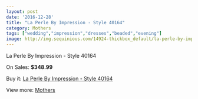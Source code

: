 ```yaml
---
layout: post
date: '2016-12-28'
title: "La Perle By Impression - Style 40164"
category: Mothers
tags: ["wedding","impression","dresses","beaded","evening"]
image: http://img.sequinious.com/14924-thickbox_default/la-perle-by-impression-style-40164.jpg
---
```

La Perle By Impression - Style 40164

On Sales: **$348.99**
<a href="https://www.sequinious.com/mothers/7049-la-perle-by-impression-style-40164.html"><amp-img layout="responsive" width="600" height="600" src="//img.sequinious.com/14924-thickbox_default/la-perle-by-impression-style-40164.jpg" alt="La Perle By Impression - Style 40164 0" /></a>
<a href="https://www.sequinious.com/mothers/7049-la-perle-by-impression-style-40164.html"><amp-img layout="responsive" width="600" height="600" src="//img.sequinious.com/14925-thickbox_default/la-perle-by-impression-style-40164.jpg" alt="La Perle By Impression - Style 40164 1" /></a>

Buy it: [La Perle By Impression - Style 40164](https://www.sequinious.com/mothers/7049-la-perle-by-impression-style-40164.html "La Perle By Impression - Style 40164")

View more: [Mothers](https://www.sequinious.com/6-mothers "Mothers")
